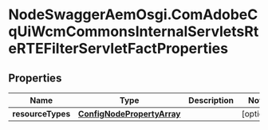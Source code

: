 # NodeSwaggerAemOsgi.ComAdobeCqUiWcmCommonsInternalServletsRteRTEFilterServletFactProperties

## Properties
Name | Type | Description | Notes
------------ | ------------- | ------------- | -------------
**resourceTypes** | [**ConfigNodePropertyArray**](ConfigNodePropertyArray.md) |  | [optional] 


